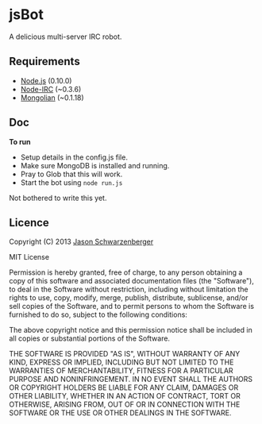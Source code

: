 jsBot
=======

A delicious multi-server IRC robot.

Requirements
------------
* [Node.js](http://nodejs.org/) (0.10.0)
* [Node-IRC](https://github.com/martynsmith/node-irc) (~0.3.6)
* [Mongolian](https://github.com/marcello3d/node-mongolian) (~0.1.18)

Doc
---

**To run**
* Setup details in the config.js file.
* Make sure MongoDB is installed and running.
* Pray to Glob that this will work.
* Start the bot using `node run.js`


Not bothered to write this yet.

Licence
-------
Copyright (C) 2013 [Jason Schwarzenberger](http://master5o1.com/)

MIT License

Permission is hereby granted, free of charge, to any person obtaining a copy of this software and associated documentation files (the "Software"), to deal in the Software without restriction, including without limitation the rights to use, copy, modify, merge, publish, distribute, sublicense, and/or sell copies of the Software, and to permit persons to whom the Software is furnished to do so, subject to the following conditions:

The above copyright notice and this permission notice shall be included in all copies or substantial portions of the Software.

THE SOFTWARE IS PROVIDED "AS IS", WITHOUT WARRANTY OF ANY KIND, EXPRESS OR IMPLIED, INCLUDING BUT NOT LIMITED TO THE WARRANTIES OF MERCHANTABILITY, FITNESS FOR A PARTICULAR PURPOSE AND NONINFRINGEMENT. IN NO EVENT SHALL THE AUTHORS OR COPYRIGHT HOLDERS BE LIABLE FOR ANY CLAIM, DAMAGES OR OTHER LIABILITY, WHETHER IN AN ACTION OF CONTRACT, TORT OR OTHERWISE, ARISING FROM, OUT OF OR IN CONNECTION WITH THE SOFTWARE OR THE USE OR OTHER DEALINGS IN THE SOFTWARE.